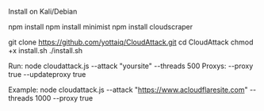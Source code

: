 Install on Kali/Debian

npm install
npm install minimist
npm install cloudscraper

git clone https://github.com/yottaiq/CloudAttack.git
cd CloudAttack
chmod +x install.sh
./install.sh

Run: node cloudattack.js --attack "yoursite" --threads 500 
Proxys: --proxy true --updateproxy true


Example: node cloudattack.js --attack "https://www.acloudflaresite.com" --threads 1000 --proxy true